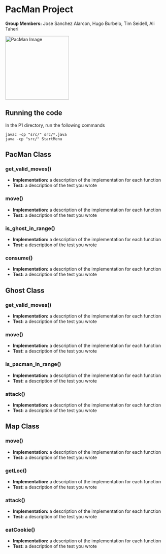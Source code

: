 # PacMan Project

**Group Members:** Jose Sanchez Alarcon, Hugo Burbelo, Tim Seidell, Ali Taheri

<img src="https://github.com/cmsc388T-winter22/Team12/blob/main/Projects/P1/pacman.jpg?raw=true" alt="PacMan Image" width="200"></img>

## Running the code

In the P1 directory, run the following commands
```console
javac -cp "src/" src/*.java
java -cp "src/" StartMenu
```

## PacMan Class

### get_valid_moves()

- **Implementation:** a description of the implementation for each function
- **Test:** a description of the test you wrote

### move()

- **Implementation:** a description of the implementation for each function
- **Test:** a description of the test you wrote

### is_ghost_in_range()

- **Implementation:** a description of the implementation for each function
- **Test:** a description of the test you wrote

### consume()

- **Implementation:** a description of the implementation for each function
- **Test:** a description of the test you wrote


## Ghost Class


### get_valid_moves()

- **Implementation:** a description of the implementation for each function
- **Test:** a description of the test you wrote

### move()

- **Implementation:** a description of the implementation for each function
- **Test:** a description of the test you wrote

### is_pacman_in_range()

- **Implementation:** a description of the implementation for each function
- **Test:** a description of the test you wrote

### attack()

- **Implementation:** a description of the implementation for each function
- **Test:** a description of the test you wrote

## Map Class


### move()

- **Implementation:** a description of the implementation for each function
- **Test:** a description of the test you wrote

### getLoc()

- **Implementation:** a description of the implementation for each function
- **Test:** a description of the test you wrote

### attack()

- **Implementation:** a description of the implementation for each function
- **Test:** a description of the test you wrote

### eatCookie()

- **Implementation:** a description of the implementation for each function
- **Test:** a description of the test you wrote
